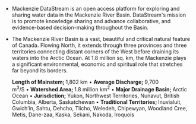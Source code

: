 * <p>Mackenzie DataStream is an open access platform for exploring and sharing water data in the Mackenzie River Basin.  DataStream's mission is to promote knowledge sharing and advance collaborative, and evidence-based decision-making throughout the Basin.</p>
* <p>The Mackenzie River Basin is a vast, beautiful and critical natural feature of Canada. Flowing North, it extends through three provinces and three territories connecting distant corners of the West before draining its waters into the Arctic Ocean. At 1.8 million sq. km, the Mackenzie plays a significant environmental, economic and spiritual role that stretches far beyond its borders.</p><p class="small"><strong>Length of Mainstem;&nbsp;</strong>1,802 km<span>&nbsp;•&nbsp;</span><strong>Average Discharge;&nbsp;</strong>9,700 m<sup>3</sup>/S<span>&nbsp;•&nbsp;</span><strong>Watershed Area;&nbsp;</strong>1.8 million km<sup>2</sup><span>&nbsp;•&nbsp;</span><strong>Major Drainage Basin;&nbsp;</strong>Arctic Ocean<span>&nbsp;•&nbsp;</span><strong>Jurisdiction;&nbsp;</strong>Yukon, Northwest Territories, Nunavut, British Columbia, Alberta, Saskatchewan<span>&nbsp;•&nbsp;</span><strong>Traditional Territories;&nbsp;</strong>Inuvialuit, Gwich’in, Sahtu, Dehcho, Tlicho, Weledeh, Chipewyan, Woodland Cree, Metis, Dane-zaa, Kaska, Sekani, Nakoda, Iroquois</p>